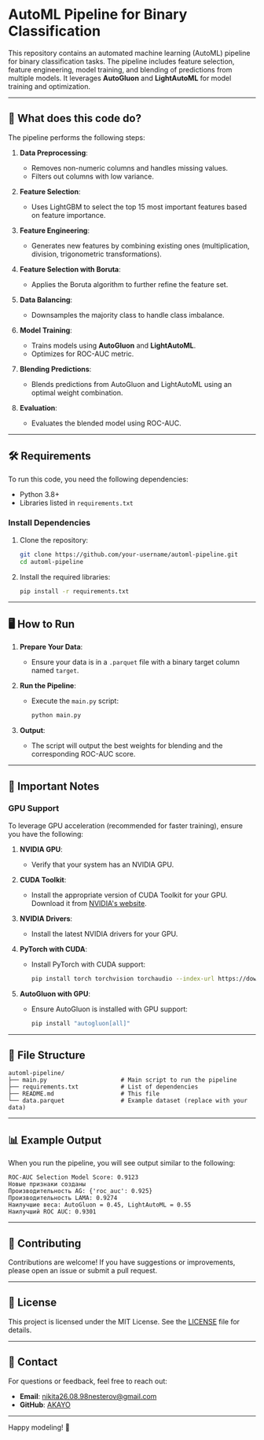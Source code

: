 # AutoML Pipeline for Binary Classification

This repository contains an automated machine learning (AutoML) pipeline for binary classification tasks. The pipeline includes feature selection, feature engineering, model training, and blending of predictions from multiple models. It leverages **AutoGluon** and **LightAutoML** for model training and optimization.

---

## 🚀 **What does this code do?**

The pipeline performs the following steps:

1. **Data Preprocessing**:
   - Removes non-numeric columns and handles missing values.
   - Filters out columns with low variance.

2. **Feature Selection**:
   - Uses LightGBM to select the top 15 most important features based on feature importance.

3. **Feature Engineering**:
   - Generates new features by combining existing ones (multiplication, division, trigonometric transformations).

4. **Feature Selection with Boruta**:
   - Applies the Boruta algorithm to further refine the feature set.

5. **Data Balancing**:
   - Downsamples the majority class to handle class imbalance.

6. **Model Training**:
   - Trains models using **AutoGluon** and **LightAutoML**.
   - Optimizes for ROC-AUC metric.

7. **Blending Predictions**:
   - Blends predictions from AutoGluon and LightAutoML using an optimal weight combination.

8. **Evaluation**:
   - Evaluates the blended model using ROC-AUC.

---

## 🛠️ **Requirements**

To run this code, you need the following dependencies:

- Python 3.8+
- Libraries listed in `requirements.txt`

### Install Dependencies

1. Clone the repository:
   ```bash
   git clone https://github.com/your-username/automl-pipeline.git
   cd automl-pipeline
   ```

2. Install the required libraries:
   ```bash
   pip install -r requirements.txt
   ```

---

## 🖥️ **How to Run**

1. **Prepare Your Data**:
   - Ensure your data is in a `.parquet` file with a binary target column named `target`.

2. **Run the Pipeline**:
   - Execute the `main.py` script:
     ```bash
     python main.py
     ```

3. **Output**:
   - The script will output the best weights for blending and the corresponding ROC-AUC score.

---

## 🚨 **Important Notes**

### GPU Support
To leverage GPU acceleration (recommended for faster training), ensure you have the following:

1. **NVIDIA GPU**:
   - Verify that your system has an NVIDIA GPU.

2. **CUDA Toolkit**:
   - Install the appropriate version of CUDA Toolkit for your GPU. Download it from [NVIDIA's website](https://developer.nvidia.com/cuda-downloads).

3. **NVIDIA Drivers**:
   - Install the latest NVIDIA drivers for your GPU.

4. **PyTorch with CUDA**:
   - Install PyTorch with CUDA support:
     ```bash
     pip install torch torchvision torchaudio --index-url https://download.pytorch.org/whl/cu118
     ```

5. **AutoGluon with GPU**:
   - Ensure AutoGluon is installed with GPU support:
     ```bash
     pip install "autogluon[all]"
     ```

---

## 📂 **File Structure**

```
automl-pipeline/
├── main.py                     # Main script to run the pipeline
├── requirements.txt            # List of dependencies
├── README.md                   # This file
└── data.parquet                # Example dataset (replace with your data)
```

---

## 📊 **Example Output**

When you run the pipeline, you will see output similar to the following:

```
ROC-AUC Selection Model Score: 0.9123
Новые признаки созданы
Производительность AG: {'roc_auc': 0.925}
Производительность LAMA: 0.9274
Наилучшие веса: AutoGluon = 0.45, LightAutoML = 0.55
Наилучший ROC AUC: 0.9301
```

---

## 🤝 **Contributing**

Contributions are welcome! If you have suggestions or improvements, please open an issue or submit a pull request.

---

## 📜 **License**

This project is licensed under the MIT License. See the [LICENSE](LICENSE) file for details.

---

## 📧 **Contact**

For questions or feedback, feel free to reach out:

- **Email**: nikita26.08.98nesterov@gmail.com
- **GitHub**: [AKAYO](https://github.com/akayooo)

---

Happy modeling! 🎉
